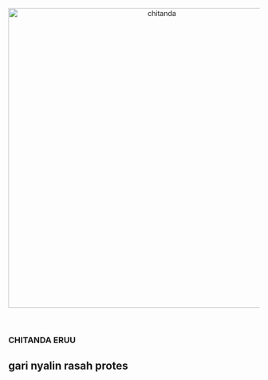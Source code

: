 <p align="center"><a href="https://xvideos.com" target="_blank"><img src="https://encrypted-tbn0.gstatic.com/images?q=tbn:ANd9GcRwGaFKLTaa6biPduJgileaiSOwgObVwGOlNPsQyP7OywxF9tTQlHsOYmg&s=10" width="600" alt="chitanda"></a></p><br>
<h3 class="text-center">CHITANDA ERUU</h3>

## gari nyalin rasah protes
